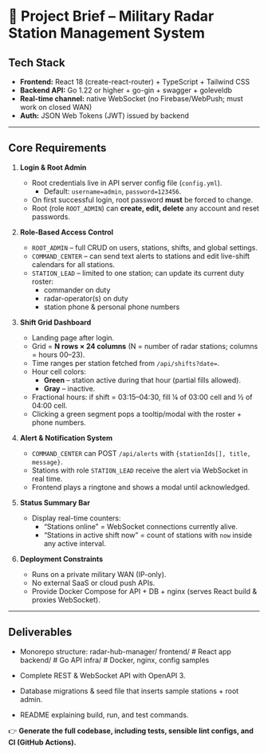 # 🚀 Project Brief – Military Radar Station Management System

## Tech Stack
* **Frontend:** React 18 (create-react-router) + TypeScript + Tailwind CSS  
* **Backend API:** Go 1.22 or higher  + go-gin + swagger + goleveldb  
* **Real-time channel:** native WebSocket (no Firebase/WebPush; must work on closed WAN)  
* **Auth:** JSON Web Tokens (JWT) issued by backend  

---

## Core Requirements

1. **Login & Root Admin**
   * Root credentials live in API server config file (`config.yml`).  
     * Default: `username=admin`, `password=123456`.  
   * On first successful login, root password **must** be forced to change.  
   * Root (role `ROOT_ADMIN`) can **create, edit, delete** any account and reset passwords.

2. **Role-Based Access Control**
   * `ROOT_ADMIN` – full CRUD on users, stations, shifts, and global settings.  
   * `COMMAND_CENTER` – can send text alerts to stations and edit live-shift calendars for all stations.  
   * `STATION_LEAD` – limited to one station; can update its current duty roster:  
     * commander on duty  
     * radar-operator(s) on duty  
     * station phone & personal phone numbers

3. **Shift Grid Dashboard**
   * Landing page after login.  
   * Grid = **N rows × 24 columns** (N = number of radar stations; columns = hours 00–23).  
   * Time ranges per station fetched from `/api/shifts?date=`.  
   * Hour cell colors:  
     * **Green** – station active during that hour (partial fills allowed).  
     * **Gray** – inactive.  
   * Fractional hours: if shift = 03:15–04:30, fill ¼ of 03:00 cell and ½ of 04:00 cell.  
   * Clicking a green segment pops a tooltip/modal with the roster + phone numbers.

4. **Alert & Notification System**
   * `COMMAND_CENTER` can POST `/api/alerts` with `{stationIds[], title, message}`.  
   * Stations with role `STATION_LEAD` receive the alert via WebSocket in real time.  
   * Frontend plays a ringtone and shows a modal until acknowledged.

5. **Status Summary Bar**
   * Display real-time counters:  
     * “Stations online” = WebSocket connections currently alive.  
     * “Stations in active shift now” = count of stations with `now` inside any active interval.

6. **Deployment Constraints**
   * Runs on a private military WAN (IP-only).  
   * No external SaaS or cloud push APIs.  
   * Provide Docker Compose for API + DB + nginx (serves React build & proxies WebSocket).

---

## Deliverables

* Monorepo structure:
radar-hub-manager/
frontend/    # React app
backend/     # Go API
infra/       # Docker, nginx, config samples

* Complete REST & WebSocket API with OpenAPI 3.  
* Database migrations & seed file that inserts sample stations + root admin.  
* README explaining build, run, and test commands.

👉 **Generate the full codebase, including tests, sensible lint configs, and CI (GitHub Actions).**